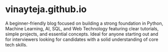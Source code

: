 # vinayteja.github.io
A beginner-friendly blog focused on building a strong foundation in Python, Machine Learning, AI, SQL, and Web Technology featuring clear tutorials, simple projects, and essential concepts. Ideal for anyone starting out and for interviewers looking for candidates with a solid understanding of core tech skills.
